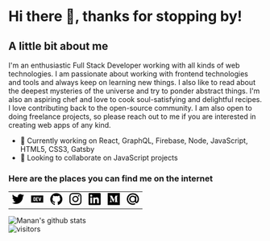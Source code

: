 # Hi there 👋, thanks for stopping by!

## A little bit about me

I'm an enthusiastic Full Stack Developer working with all kinds of web technologies. I am passionate about working with frontend technologies and tools and always keep on learning new things. I also like to read about the deepest mysteries of the universe and try to ponder abstract things. I'm also an aspiring chef and love to cook soul-satisfying and delightful recipes. I love contributing back to the open-source community. I am also open to doing freelance projects, so please reach out to me if you are interested in creating web apps of any kind.

- 🔭 Currently working on React, GraphQL, Firebase, Node, JavaScript, HTML5, CSS3, Gatsby
- 👯 Looking to collaborate on JavaScript projects

### Here are the places you can find me on the internet

<table>
<tr>
<td><a href="https://twitter.com/Manan_30"><img src="https://raw.githubusercontent.com/manan30/manan30/dc5a7b5845d2e75d2c3c32bb04d8c7264537283d/twitter.svg" height="24" width="24" alt="Twitter Profile Link"></a></td>
<td><a href="https://dev.to/manan30"><img src="https://raw.githubusercontent.com/manan30/manan30/dc5a7b5845d2e75d2c3c32bb04d8c7264537283d/dev-dot-to.svg" height="24" width="24" alt="Dev.To Profile Link"></a></td>
<td><a href="https://github.com/manan30"><img src="https://raw.githubusercontent.com/manan30/manan30/dc5a7b5845d2e75d2c3c32bb04d8c7264537283d/github.svg" height="24" width="24" alt="Github Profile Link"></a></td>
<td><a href="https://www.instagram.com/manan__joshi/?hl=en"><img src="https://raw.githubusercontent.com/manan30/manan30/dc5a7b5845d2e75d2c3c32bb04d8c7264537283d/instagram.svg" height="24" width="24" alt="Instagram Profile Link"></a></td>
<td><a href="https://www.linkedin.com/in/mananjoshi1741/"><img src="https://raw.githubusercontent.com/manan30/manan30/dc5a7b5845d2e75d2c3c32bb04d8c7264537283d/linkedin.svg" height="24" width="24" alt="LinkedIn Profile Link"></a></td>
<td><a href="https://medium.com/@Manan_30"><img src="https://raw.githubusercontent.com/manan30/manan30/dc5a7b5845d2e75d2c3c32bb04d8c7264537283d/medium.svg" height="24" width="24" alt="Medium Profile Link"></a></td>
<td><a href="mailto:mananjoshi1995@gmail.com"><img src="https://raw.githubusercontent.com/manan30/manan30/dc5a7b5845d2e75d2c3c32bb04d8c7264537283d/mail-dot-ru.svg" height="24" width="24" alt="Email ID"></a></td>
</tr>
</table>

![Manan's github stats](https://github-readme-stats.vercel.app/api?username=manan30&title_color=007fff&text_color=f3f3f3&bg_color=283044)
<br />
![visitors](https://manan30-visitor-badge.glitch.me/badge?page_id=page.id)
